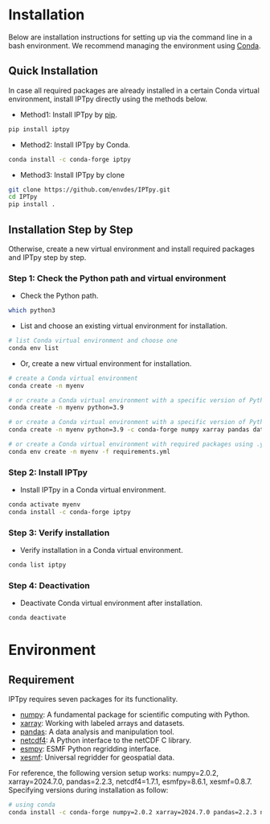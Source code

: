 # Installation
Below are installation instructions for setting up via the command line in a bash environment. We recommend managing the environment using [Conda](https://docs.conda.io/projects/conda/en/latest/).

## Quick Installation

In case all required packages are already installed in a certain Conda virtual environment, install IPTpy directly using the methods below. 

- Method1: Install IPTpy by [pip](https://pypi.org/project/pip/).

```bash
pip install iptpy
```

- Method2: Install IPTpy by Conda.

```bash
conda install -c conda-forge iptpy
```

- Method3: Install IPTpy by clone

```bash
git clone https://github.com/envdes/IPTpy.git
cd IPTpy
pip install .
```



## Installation Step by Step

Otherwise, create a new virtual environment and install required packages and IPTpy step by step. 

### Step 1: Check the Python path and virtual environment

- Check the Python path.

```bash
which python3
```

- List and choose an existing virtual environment for installation.

```bash
# list Conda virtual environment and choose one
conda env list
```

- Or, create a new virtual environment for installation. 

```bash
# create a Conda virtual environment
conda create -n myenv

# or create a Conda virtual environment with a specific version of Python
conda create -n myenv python=3.9

# or create a Conda virtual environment with a specific version of Python and packages
conda create -n myenv python=3.9 -c conda-forge numpy xarray pandas datetime netcdf4 esmpy xesmf

# or create a Conda virtual environment with required packages using .yml
conda env create -n myenv -f requirements.yml
```

### Step 2: Install IPTpy

- Install IPTpy in a Conda virtual environment.

```bash
conda activate myenv
conda install -c conda-forge iptpy
```

### Step 3: Verify installation

- Verify installation in a Conda virtual environment.

```bash
conda list iptpy
```

### Step 4: Deactivation

- Deactivate Conda virtual environment after installation. 

```bash
conda deactivate
```

# Environment 

## Requirement

IPTpy requires seven packages for its functionality. 

- [numpy](https://numpy.org/): A fundamental package for scientific computing with Python.
- [xarray](https://xarray.dev/): Working with labeled arrays and datasets.
- [pandas](https://pandas.pydata.org/): A data analysis and manipulation tool.
- [netcdf4](https://unidata.github.io/netcdf4-python/#netCDF4): A Python interface to the netCDF C library. 
- [esmpy](https://earthsystemmodeling.org/esmpy/): ESMF Python regridding interface. 
- [xesmf](https://xesmf.readthedocs.io/en/latest/#): Universal regridder for geospatial data. 

For reference, the following version setup works: numpy=2.0.2, xarray=2024.7.0, pandas=2.2.3, netcdf4=1.7.1, esmfpy=8.6.1, xesmf=0.8.7. Specifying versions during installation as follow:

```bash
# using conda
conda install -c conda-forge numpy=2.0.2 xarray=2024.7.0 pandas=2.2.3 netCDF4=1.7.1 esmpy=8.6.1 xesmf=0.8.7
```
